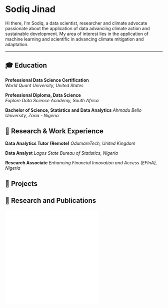 # Sodiq Jinad

Hi there, I'm Sodiq, a data scientist, researcher and climate advocate passionate about the application of data advancing climate action and sustainable development. My area of interest lies in the application of machine learning and scientific in advancing climate mitigation and adaptation.

---

## 🎓 Education

**Professional Data Science Certification**                   
_World Quant University, United States_  


**Professional Diploma, Data Science**  
_Explore Data Science Academy, South Africa_  

**Bachelor of Science, Statistics and Data Analytics** 
_Ahmadu Bello University, Zaria - Nigeria_  



## 💼 Research & Work Experience

**Data Analytics Tutor (Remote)**
_OdumareTech, United Kingdom_

**Data Analyst**
_Lagos State Bureau of Statistics, Nigeria_

**Research Associate**
_Enhancing Financial Innovation and Access (EFInA), Nigeria_

## 🔭 Projects




## 🔬 Research and Publications







<embed type="text/html" src="img/dac.html" width="300" height="300"> </embed>
